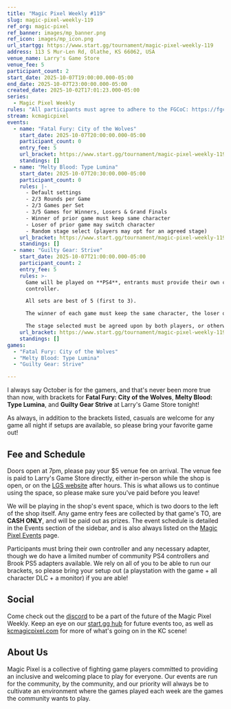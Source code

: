 ```yaml
---
title: "Magic Pixel Weekly #119"
slug: magic-pixel-weekly-119
ref_org: magic-pixel
ref_banner: images/mp_banner.png
ref_icon: images/mp_icon.png
url_startgg: https://www.start.gg/tournament/magic-pixel-weekly-119
address: 113 S Mur-Len Rd, Olathe, KS 66062, USA
venue_name: Larry's Game Store
venue_fee: 5
participant_count: 2
start_date: 2025-10-07T19:00:00.000-05:00
end_date: 2025-10-07T23:00:00.000-05:00
created_date: 2025-10-02T17:01:23.000-05:00
series:
  - Magic Pixel Weekly
rules: "All participants must agree to adhere to the FGCoC: https://fgcoc.com/"
stream: kcmagicpixel
events:
  - name: "Fatal Fury: City of the Wolves"
    start_date: 2025-10-07T20:00:00.000-05:00
    participant_count: 0
    entry_fee: 5
    url_bracket: https://www.start.gg/tournament/magic-pixel-weekly-119/events/fatal-fury-city-of-the-wolves/brackets/2094016/3057542
    standings: []
  - name: "Melty Blood: Type Lumina"
    start_date: 2025-10-07T20:30:00.000-05:00
    participant_count: 0
    rules: |-
      - Default settings
      - 2/3 Rounds per Game
      - 2/3 Games per Set
      - 3/5 Games for Winners, Losers & Grand Finals
      - Winner of prior game must keep same character
      - Loser of prior game may switch character
      - Random stage select (players may opt for an agreed stage)
    url_bracket: https://www.start.gg/tournament/magic-pixel-weekly-119/events/melty-blood-type-lumina/brackets/2094010/3057536
    standings: []
  - name: "Guilty Gear: Strive"
    start_date: 2025-10-07T21:00:00.000-05:00
    participant_count: 2
    entry_fee: 5
    rules: >-
      Game will be played on **PS4**, entrants must provide their own compatible
      controller.  

      All sets are best of 5 (first to 3).  

      The winner of each game must keep the same character, the loser of that game may switch characters.  

      The stage selected must be agreed upon by both players, or otherwise selected at random.
    url_bracket: https://www.start.gg/tournament/magic-pixel-weekly-119/events/guilty-gear-strive/brackets/2094008/3057534
    standings: []
games:
  - "Fatal Fury: City of the Wolves"
  - "Melty Blood: Type Lumina"
  - "Guilty Gear: Strive"

---
```


I always say October is for the gamers, and that's never been more true than now, with brackets for **Fatal Fury: City of the Wolves**, **Melty Blood: Type Lumina**, and **Guilty Gear Strive** at Larry's Game Store tonight!

As always, in addition to the brackets listed, casuals are welcome for any game all night if setups are available, so please bring your favorite game out! 

## Fee and Schedule

Doors open at 7pm, please pay your $5 venue fee on arrival. The venue fee is paid to Larry's Game Store directly, either in-person while the shop is open, or on the [LGS website](https://www.larrysgamestore.com/products/kc-magic-pixel-5) after hours. This is what allows us to continue using the space, so please make sure you've paid before you leave!

We will be playing in the shop's event space, which is two doors to the left of the shop itself. Any game entry fees are collected by that game's TO, are **CASH ONLY**, and will be paid out as prizes. The event schedule is detailed in the Events section of the sidebar, and is also always listed on the [Magic Pixel Events](https://kcmagicpixel.com/events/) page.

Participants must bring their own controller and any necessary adapter, though we do have a limited number of community PS4 controllers and Brook PS5 adapters available. We rely on all of you to be able to run our brackets, so please bring your setup out (a playstation with the game + all character DLC + a monitor) if you are able!  

## Social

Come check out the [discord](https://discord.gg/jkmn6CVrrQ) to be a part of the future of the Magic Pixel Weekly. Keep an eye on our [start.gg hub](https://www.start.gg/hub/magic-pixel) for future events too, as well as [kcmagicpixel.com](https://kcmagicpixel.com) for more of what's going on in the KC scene!

## About Us

Magic Pixel is a collective of fighting game players committed to providing an inclusive and welcoming place to play for everyone. Our events are run for the community, by the community, and our priority will always be to cultivate an environment where the games played each week are the games the community wants to play.
  